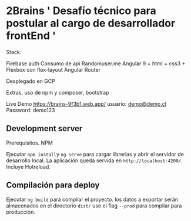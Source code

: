 # 2Brains ' Desafío técnico para postular al cargo de desarrollador frontEnd '

Stack. 

Firebase auth
Consumo de api Randomuser.me
Angular 9 + html + css3 + Flexbox con flex-layout
Angular Router

Desplegado en GCP

Extras, uso de npm y composer, bootstrap

Live Demo https://brains-9f3b1.web.app/
usuario: demo@demo.cl  Password: demo123
## Development server

Prerequisitos.
NPM

Ejecutar  `npm install`y `ng serve` para cargar librerias y abrir el servidor de desarrollo local. La aplicación queda servida en `http://localhost:4200/`. Incluye Hotreload.

## Compilación para deploy

Ejecutar `ng build` para compilar el proyecto. los datos a exportar serán almacenados en el directorio `dist/` use el flag `--prod` para compilar para producción.
